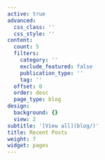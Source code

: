 ```yaml
---
active: true
advanced:
  css_class: ''
  css_style: ''
content:
  count: 5
  filters:
    category: ''
    exclude_featured: false
    publication_type: ''
    tag: ''
  offset: 0
  order: desc
  page_type: blog
design:
  background: {}
  view: 2
subtitle: '[View all](blog/)'
title: Recent Posts
weight: 7
widget: pages
---
```


